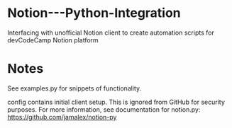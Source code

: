 # Notion---Python-Integration
Interfacing with unofficial Notion client to create automation scripts for devCodeCamp Notion platform

# Notes

See examples.py for snippets of functionality.

config contains initial client setup. This is ignored from GitHub for security purposes. For more information, see documentation
for notion.py: https://github.com/jamalex/notion-py